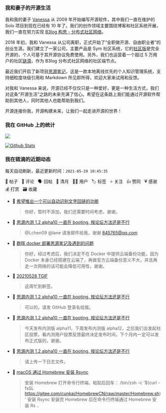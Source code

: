 ### 我和妻子的开源生活

我和我的妻子 [Vanessa](https://github.com/Vanessa219) 从 2009 年开始编写开源软件，其中我们一直在维护的 Solo 项目到现在已经有 10 年了。我们的创作领域主要围绕博客和社区系统开展，我们一直在努力实现 [B3log 构思 - 分布式社区网络](https://ld246.com/article/1546941897596)。

2018 年初，我和 Vanessa 从公司离职，正式开始了“全职做开源、自由职业者”的创业生涯。我们建立了一家公司，主要产品是 Sym 社区系统，它的[社区版](https://github.com/88250/symphony)是完全开源的，个人可基于其开源协议免费使用。另外，我们也运营着一个超过 5 万用户的社区[链滴](https://ld246.com)，作为 B3log 分布式社区网络的社区端节点。

最近我们开启了新项目[思源笔记](https://github.com/siyuan-note/siyuan)，这是一款本地离线优先的个人知识管理系统，支持细粒度块级引用和 Markdown 所见即所得，欢迎大家来试用和反馈。

对我和 Vanessa 来说，开源已经不仅仅只是一种爱好，更是一种生活方式，我们对这条“开源生活”之路的未来充满了信心。希望在这条路上我们能通过开源软件帮助到其他人，同时其他人也能帮助到我们。

开源连接你我，开源构建未来，让我们一起走进开源的世界！

### 我在 GitHub 上的统计

<a title="Hits" target="_blank" href="https://github.com/88250/88250"><img src="https://hits.b3log.org/88250/88250.svg"></a>

[![Github Stats](https://github-readme-stats.vercel.app/api?username=88250&theme=tokyonight&show_icons=true)](https://github.com/88250)

<!--events start -->

### 我在链滴的近期动态

每天自动刷新，最近更新时间：`2021-05-29 10:45:35`

📝 帖子 &nbsp; 💬 评论 &nbsp; 🗣 回帖 &nbsp; 🌙 清月 &nbsp; 👨‍💻 用户 &nbsp; 🏷️ 标签 &nbsp; ⭐️ 关注 &nbsp; 👍 赞同 &nbsp; 💗 感谢 &nbsp; 💰 打赏 &nbsp; 🗃 收藏

* 💬 [希望推出一个可以自动识别文字回链的功能](https://ld246.com/article/1622227311647/comment/1622249744334#comments)

  > 你好，暂时不添加，我们还需要时间考虑，谢谢。
* 💬 [思源内测 1.2 alpha10  一直在 booting, 按论坛方法还是不行](https://ld246.com/article/1622172777220/comment/1622196050846#comments)

  > @Lchen09 @lane 请发邮件给我，谢谢 845765@qq.com
* 💬 [群晖 docker 部署思源笔记及遇到的问题](https://ld246.com/article/1620528472212/comment/1622194980974#comments)

  > 你好，经过考虑后，我们决定不在 Docker 中提供云端备份功能，因为 Docker 本身已经搭建在云端了，再做官方云端备份意义不大，并且再走一次网络的话可能会降低可用性，谢谢。
* 💬 [20210528 TGIF](https://ld246.com/article/1622189326447/comment/1622194727472#comments)

  > 这周忙到断签。
* 💬 [思源内测 1.2 alpha10  一直在 booting, 按论坛方法还是不行](https://ld246.com/article/1622172777220/comment/1622193621243#comments)

  > 可以的，请发 GitHub 登录名给我。
* 💬 [思源内测 1.2 alpha10  一直在 booting, 按论坛方法还是不行](https://ld246.com/article/1622172777220/comment/1622175219084#comments)

  > 今天发布内测版 alpha11，下周发布内测版 alpha12，之后我们会发起社区投票，看内测用户投票反馈最终决定发布时间，下个月内一定可以发布正式版的，谢谢。
* 💬 [思源内测 1.2 alpha10  一直在 booting, 按论坛方法还是不行](https://ld246.com/article/1622172777220/comment/1622173035101#comments)

  > 请上传一下日志文件。
* 📝 [macOS 通过 Homebrew 安装 Rsync](https://ld246.com/article/1622084568155)

  > 安装 Homebrew 打开命令行终端，粘贴后回车： /bin/zsh -c '$(curl -fsSL https://gitee.com/cunkai/HomebrewCN/raw/master/Homebrew.sh)' 安装 Rsync 安装完 Homebrew 后在命令行终端通过 Homebrew 安装 Rs ..


<!--events end -->
